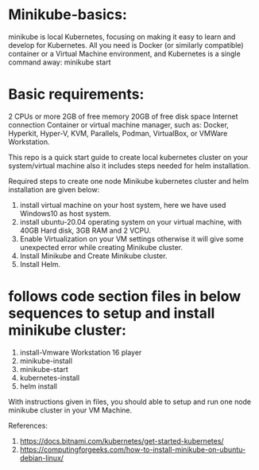 # Minikube-basics:

minikube is local Kubernetes, focusing on making it easy to learn and develop for Kubernetes. All you need is Docker (or similarly compatible) container or a Virtual Machine environment, and Kubernetes is a single command away: minikube start

# Basic requirements:
  2 CPUs or more
  2GB of free memory
  20GB of free disk space
  Internet connection
  Container or virtual machine manager, such as: Docker, Hyperkit, Hyper-V, KVM, Parallels, Podman, VirtualBox, or VMWare Workstation.

This repo is a quick start guide to create local kubernetes cluster on your system/virtual machine also it includes steps needed for helm installation.

Required steps to create one node Minikube kubernetes cluster and helm installation are given below:
1. install virtual machine on your host system, here we have used Windows10 as host system.
2. install ubuntu-20.04 operating system on your virtual machine, with 40GB Hard disk, 3GB RAM and 2 VCPU.
3. Enable Virtualization on your VM settings otherwise it will give some unexpected error while creating Minikube cluster.
4. Install Minikube and Create Minikube cluster.
5. Install Helm.

# follows code section files in below sequences to setup and install minikube cluster:
1. install-Vmware Workstation 16 player
2. minikube-install
3. minikube-start
4. kubernetes-install
5. helm install

With instructions given in files, you should able to setup and run one node minikube cluster in your VM Machine.

References:
1. https://docs.bitnami.com/kubernetes/get-started-kubernetes/
2. https://computingforgeeks.com/how-to-install-minikube-on-ubuntu-debian-linux/
